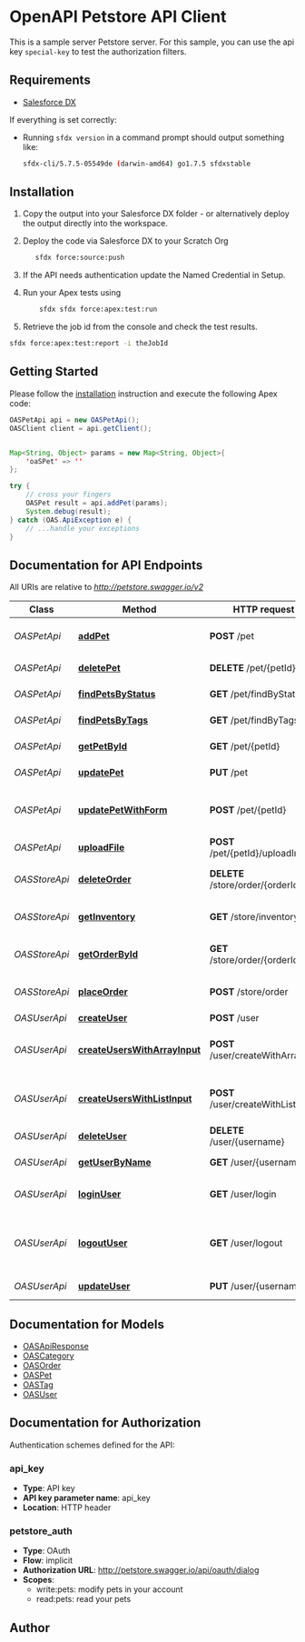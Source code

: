 # OpenAPI Petstore API Client


This is a sample server Petstore server. For this sample, you can use the api key `special-key` to test the authorization filters.

## Requirements

- [Salesforce DX](https://www.salesforce.com/products/platform/products/salesforce-dx/)

If everything is set correctly:

- Running `sfdx version` in a command prompt should output something like:

  ```bash
  sfdx-cli/5.7.5-05549de (darwin-amd64) go1.7.5 sfdxstable
  ```

## Installation

1. Copy the output into your Salesforce DX folder - or alternatively deploy the output directly into the workspace.
2. Deploy the code via Salesforce DX to your Scratch Org

   ```bash
      sfdx force:source:push
   ```

3. If the API needs authentication update the Named Credential in Setup.
4. Run your Apex tests using

   ```bash
       sfdx sfdx force:apex:test:run
   ```

5. Retrieve the job id from the console and check the test results.

  ```bash
  sfdx force:apex:test:report -i theJobId
  ```

## Getting Started

Please follow the [installation](#installation) instruction and execute the following Apex code:

```java
OASPetApi api = new OASPetApi();
OASClient client = api.getClient();


Map<String, Object> params = new Map<String, Object>{
    'oaSPet' => ''
};

try {
    // cross your fingers
    OASPet result = api.addPet(params);
    System.debug(result);
} catch (OAS.ApiException e) {
    // ...handle your exceptions
}
```

## Documentation for API Endpoints

All URIs are relative to *http://petstore.swagger.io/v2*

Class | Method | HTTP request | Description
------------ | ------------- | ------------- | -------------
*OASPetApi* | [**addPet**](OASPetApi.md#addPet) | **POST** /pet | Add a new pet to the store
*OASPetApi* | [**deletePet**](OASPetApi.md#deletePet) | **DELETE** /pet/{petId} | Deletes a pet
*OASPetApi* | [**findPetsByStatus**](OASPetApi.md#findPetsByStatus) | **GET** /pet/findByStatus | Finds Pets by status
*OASPetApi* | [**findPetsByTags**](OASPetApi.md#findPetsByTags) | **GET** /pet/findByTags | Finds Pets by tags
*OASPetApi* | [**getPetById**](OASPetApi.md#getPetById) | **GET** /pet/{petId} | Find pet by ID
*OASPetApi* | [**updatePet**](OASPetApi.md#updatePet) | **PUT** /pet | Update an existing pet
*OASPetApi* | [**updatePetWithForm**](OASPetApi.md#updatePetWithForm) | **POST** /pet/{petId} | Updates a pet in the store with form data
*OASPetApi* | [**uploadFile**](OASPetApi.md#uploadFile) | **POST** /pet/{petId}/uploadImage | uploads an image
*OASStoreApi* | [**deleteOrder**](OASStoreApi.md#deleteOrder) | **DELETE** /store/order/{orderId} | Delete purchase order by ID
*OASStoreApi* | [**getInventory**](OASStoreApi.md#getInventory) | **GET** /store/inventory | Returns pet inventories by status
*OASStoreApi* | [**getOrderById**](OASStoreApi.md#getOrderById) | **GET** /store/order/{orderId} | Find purchase order by ID
*OASStoreApi* | [**placeOrder**](OASStoreApi.md#placeOrder) | **POST** /store/order | Place an order for a pet
*OASUserApi* | [**createUser**](OASUserApi.md#createUser) | **POST** /user | Create user
*OASUserApi* | [**createUsersWithArrayInput**](OASUserApi.md#createUsersWithArrayInput) | **POST** /user/createWithArray | Creates list of users with given input array
*OASUserApi* | [**createUsersWithListInput**](OASUserApi.md#createUsersWithListInput) | **POST** /user/createWithList | Creates list of users with given input array
*OASUserApi* | [**deleteUser**](OASUserApi.md#deleteUser) | **DELETE** /user/{username} | Delete user
*OASUserApi* | [**getUserByName**](OASUserApi.md#getUserByName) | **GET** /user/{username} | Get user by user name
*OASUserApi* | [**loginUser**](OASUserApi.md#loginUser) | **GET** /user/login | Logs user into the system
*OASUserApi* | [**logoutUser**](OASUserApi.md#logoutUser) | **GET** /user/logout | Logs out current logged in user session
*OASUserApi* | [**updateUser**](OASUserApi.md#updateUser) | **PUT** /user/{username} | Updated user


## Documentation for Models

 - [OASApiResponse](OASApiResponse.md)
 - [OASCategory](OASCategory.md)
 - [OASOrder](OASOrder.md)
 - [OASPet](OASPet.md)
 - [OASTag](OASTag.md)
 - [OASUser](OASUser.md)


## Documentation for Authorization

Authentication schemes defined for the API:
### api_key


- **Type**: API key
- **API key parameter name**: api_key
- **Location**: HTTP header

### petstore_auth

- **Type**: OAuth
- **Flow**: implicit
- **Authorization URL**: http://petstore.swagger.io/api/oauth/dialog
- **Scopes**: 
  - write:pets: modify pets in your account
  - read:pets: read your pets


## Author



